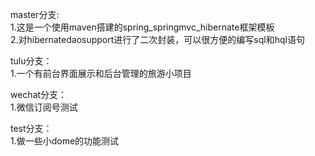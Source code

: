 master分支:    
1.这是一个使用maven搭建的spring_springmvc_hibernate框架模板                     
2.对hibernatedaosupport进行了二次封装，可以很方便的编写sql和hql语句                

tulu分支：     
1.一个有前台界面展示和后台管理的旅游小项目     

wechat分支：            
1.微信订阅号测试

test分支：              
1.做一些小dome的功能测试
